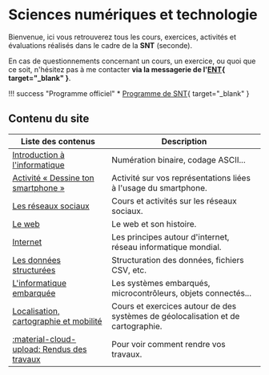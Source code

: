 # Sciences numériques et technologie

Bienvenue, ici vous retrouverez tous les cours, exercices, activités et évaluations réalisés dans le cadre de la **SNT** (seconde).

En cas de questionnements concernant un cours, un exercice, ou quoi que ce soit, n'hésitez pas à me contacter **via la messagerie de l'[ENT](https://enthdf.fr/){ target="_blank" }**.

!!! success "Programme officiel"
    * [Programme de SNT](bo/BO_SNT.pdf){ target="_blank" }

## Contenu du site

| Liste des contenus                              | Description                         |
| ----------------------------------------------- | ----------------------------------- |
| [Introduction à l'informatique](intro_info/index.md) | Numération binaire, codage ASCII... |
| [Activité « Dessine ton smartphone »](autre/activite_smartphone/index.md) | Activité sur vos représentations liées à l'usage du smartphone. |
| [Les réseaux sociaux](reseaux_sociaux/index.md) | Cours et activités sur les réseaux sociaux. |
| [Le web](web/index.md) | Le web et son histoire. |
| [Internet](internet/index.md) | Les principes autour d'internet, réseau informatique mondial. |
| [Les données structurées](donnees_structurees/index.md) | Structuration des données, fichiers CSV, etc. |
| [L'informatique embarquée](info_embarquee/index.md) | Les systèmes embarqués, microcontrôleurs, objets connectés... |
| [Localisation, cartographie et mobilité](localisation/index.md) | Cours et exercices autour de des systèmes de géolocalisation et de cartographie. |
| [:material-cloud-upload: Rendus des travaux](rendus.md) | Pour voir comment rendre vos travaux. |